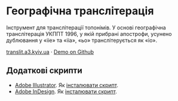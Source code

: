 # Географічна транслітерація

Інструмент для транслітерації топонімів. У основі географічна транслітерація УКППТ 1996, у якій прибрані апострофи, усунено дублювання у «iie» та «iia», «ьо» транслітерується як «io».

[translit.a3.kyiv.ua](http://translit.a3.kyiv.ua) · [Demo on Github](https://agentyzmin.github.io/a3-tools/a3_translit/)


## Додаткові скрипти 
* [Adobe Illustrator](https://raw.githubusercontent.com/agentyzmin/a3-tools/master/a3_translit/scripts/A3%20Translit%20(AI).jsx). Як [інсталювати скрипт](https://xinrongding.wordpress.com/2015/12/21/illustrator-cc-install-scripts-on-mac-os/).
* [Adobe InDesign](https://raw.githubusercontent.com/agentyzmin/a3-tools/master/a3_translit/scripts/A3%20Translit%20(ID).jsx). Як [інсталювати скрипт](https://indesignsecrets.com/how-to-install-scripts-in-indesign.php).

